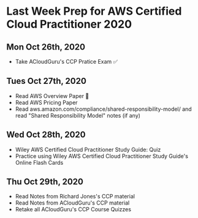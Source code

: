 # Last Week Prep for AWS Certified Cloud Practitioner 2020 

## Mon Oct 26th, 2020
- Take ACloudGuru's CCP Pratice Exam ✅

## Tues Oct 27th, 2020
- Read AWS Overview Paper 🚧
- Read AWS Pricing Paper 
- Read aws.amazon.com/compliance/shared-responsibility-model/ and read "Shared Responsibility Model" notes (if any)

## Wed Oct 28th, 2020
- Wiley AWS Certified Cloud Practitioner Study Guide: Quiz
- Practice using Wiley AWS Certified Cloud Practitioner Study Guide's Online Flash Cards

## Thu Oct 29th, 2020
- Read Notes from Richard Jones's CCP material
- Read Notes from ACloudGuru's CCP material
- Retake all ACloudGuru's CCP Course Quizzes

